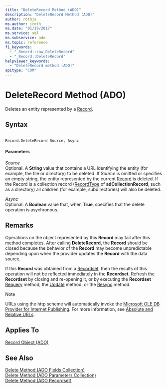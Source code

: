 ```yaml
---
title: "DeleteRecord Method (ADO)"
description: "DeleteRecord Method (ADO)"
author: rothja
ms.author: jroth
ms.date: "01/19/2017"
ms.service: sql
ms.subservice: ado
ms.topic: reference
f1_keywords:
  - "_Record::raw_DeleteRecord"
  - "_Record::DeleteRecord"
helpviewer_keywords:
  - "DeleteRecord method [ADO]"
apitype: "COM"
---
```

# DeleteRecord Method (ADO)
Deletes an entity represented by a [Record](../../../ado/reference/ado-api/record-object-ado.md).  
  
## Syntax  
  
```  
  
Record.DeleteRecord Source, Async  
```  
  
#### Parameters  
 *Source*  
 Optional. A **String** value that contains a URL identifying the entity (for example, the file or directory) to be deleted. If *Source* is omitted or specifies an empty string, the entity represented by the current [Record](../../../ado/reference/ado-api/record-object-ado.md) is deleted. If the Record is a collection record ([RecordType](../../../ado/reference/ado-api/recordtype-property-ado.md) of **adCollectionRecord**, such as a directory) all children (for example, subdirectories) will also be deleted.  
  
 *Async*  
 Optional. A **Boolean** value that, when **True**, specifies that the delete operation is asychronous.  
  
## Remarks  
 Operations on the object represented by this **Record** may fail after this method completes. After calling **DeleteRecord**, the **Record** should be closed because the behavior of the **Record** may become unpredictable depending upon when the provider updates the **Record** with the data source.  
  
 If this **Record** was obtained from a [Recordset](../../../ado/reference/ado-api/recordset-object-ado.md), then the results of this operation will not be reflected immediately in the **Recordset**. Refresh the **Recordset** by closing and re-opening it, or by executing the **Recordset** [Requery](../../../ado/reference/ado-api/requery-method.md) method, the [Update](../../../ado/reference/ado-api/update-method.md) method, or the [Resync](../../../ado/reference/ado-api/resync-method.md) method.  
  
> [!NOTE]
>  URLs using the http scheme will automatically invoke the [Microsoft OLE DB Provider for Internet Publishing](../../../ado/guide/appendixes/microsoft-ole-db-provider-for-internet-publishing.md). For more information, see [Absolute and Relative URLs](../../../ado/guide/data/absolute-and-relative-urls.md).  
  
## Applies To  
 [Record Object (ADO)](../../../ado/reference/ado-api/record-object-ado.md)  
  
## See Also  
 [Delete Method (ADO Fields Collection)](../../../ado/reference/ado-api/delete-method-ado-fields-collection.md)   
 [Delete Method (ADO Parameters Collection)](../../../ado/reference/ado-api/delete-method-ado-parameters-collection.md)   
 [Delete Method (ADO Recordset)](../../../ado/reference/ado-api/delete-method-ado-recordset.md)
